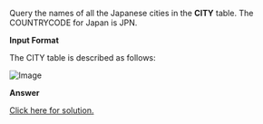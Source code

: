 Query the names of all the Japanese cities in the **CITY** table. The COUNTRYCODE for Japan is JPN.

**Input Format**

The CITY table is described as follows:

![Image](https://s3.amazonaws.com/hr-challenge-images/8137/1449729804-f21d187d0f-CITY.jpg)

**Answer**

[Click here for solution.](https://github.com/Autumn-grass/hackerrank_sql_practice/blob/master/Easy/Basic%20selection/A6.sql)
